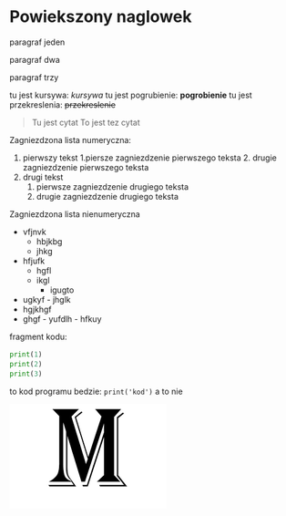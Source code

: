 # Powiekszony naglowek

paragraf jeden

paragraf dwa

paragraf trzy 

tu jest kursywa: *kursywa*
tu jest pogrubienie: **pogrobienie**
tu jest przekreslenia: ~~przekreslenie~~

>Tu jest cytat
>To jest tez cytat

Zagniezdzona lista numeryczna:
1. pierwszy tekst
	1.piersze zagniezdzenie pierwszego teksta
	2. drugie zagniezdzenie pierwszego teksta
2. drugi tekst
	1. pierwsze zagniezdzenie drugiego teksta
	2. drugie zagniezdzenie drugiego teksta


Zagniezdzona lista nienumeryczna
- vfjnvk
    - hbjkbg
    - jhkg
- hfjufk
    - hgfl
    - ikgl
        - igugto
- ugkyf
        - jhglk
- hgjkhgf
- ghgf
        - yufdlh
        - hfkuy


fragment kodu:
```py
print(1)
print(2)
print(3)
```


to kod programu bedzie: `print('kod')` a to nie


![moj obraz](obrazek.png "obraz")


